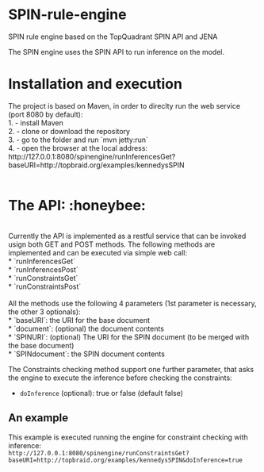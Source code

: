 # SPIN-rule-engine
SPIN rule engine based on the TopQuadrant SPIN API and JENA

The SPIN engine uses the SPIN API to run inference on the model.
<h1> Installation and execution </h1> 
The project is based on Maven, in order to direclty run the web service (port 8080 by default):<br>
1. - install Maven <br>
2. - clone or download the repository <br>
3. - go to the folder and run `mvn jetty:run`<br>
4. - open the browser at the local address: <br>
http://127.0.0.1:8080/spinengine/runInferencesGet?baseURI=http://topbraid.org/examples/kennedysSPIN
<br><br>
<h1>The API: :honeybee:</h1><br>
Currently the API is implemented as a restful service that can be invoked usign both GET and POST methods. The following methods are implemented and can be executed via simple web call:<br>
* `runInferencesGet`<br>
* `runInferencesPost`<br>
* `runConstraintsGet`<br>
* `runConstraintsPost`<br><br>
All the methods use the following 4 parameters (1st parameter is necessary, the other 3 optionals):<br>
* `baseURI`: the URI for the base document <br>
* `document`: (optional) the document contents <br>
* `SPINURI`:  (optional) The URI for the SPIN document (to be merged with the base document) <br>
* `SPINdocument`: the SPIN document contents <br>

The Constraints checking method support one further parameter, that asks the engine to execute the inference before checking the constraints: 
* `doInference` (optional): true or false (default false)
 
<h2>An example </h2> 

This example is executed running the engine for constraint checking with inference:<br>
`http://127.0.0.1:8080/spinengine/runConstraintsGet?baseURI=http://topbraid.org/examples/kennedysSPIN&doInference=true`
